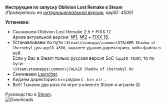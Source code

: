 **Инструкция по запуску Oblivion Lost Remake в Steam**  
*(Проверялось на [интернациональной версии](http://steamcommunity.com/app/4500), appID: 4500)*

**Установка:**  
- Скачиваем Oblivion Lost Remake 2.5 + FIXX 17.  
Архив актуальной версии: [№1](https://cloud.mail.ru/public/CfMy/5WaFau6yR),
[№2](https://cloud.mail.ru/public/6hi6/jCz84XvLK) + [FIXX 18](https://cloud.mail.ru/public/Dwzy/VJnkeyLme).
- Устанавливаем по пути `\Steam\steamapps\common\STALKER Shadow of Chernobyl` для `appID 4500`, заранее удалив директорию, либо файлы в ней.  
Если у Вас в Steam только русская версия SoC (`appID 4830`), то по пути:  
`\Steam\steamapps\common\STALKER Shadow of Chernobyl RU`  
- Скачиваем [Launcher](https://github.com/iiiypuk/olr_steam/releases/tag/1).  
- Кидаем директорию `bin` рядом с `_bin_olr_`.  
- Всё! Тыкаем два раза по игре в клиенте Steam и играем :blush:.  

Руководство в [Steam](http://steamcommunity.com/sharedfiles/filedetails/?id=805250798).  
![Downloads](https://img.shields.io/github/downloads/iiiypuk/olr_steam/total.svg?style=flat-square)

